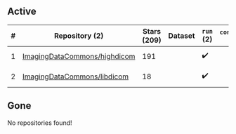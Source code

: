 ## Active
| # | Repository (2) | Stars (209) | Dataset | `run` (2) | `containers-run` | Last Modified |
| --- | --- | --- | --- | --- | --- | --- |
| 1 | [ImagingDataCommons/highdicom](https://github.com/ImagingDataCommons/highdicom) | 191 |  | :heavy_check_mark: |  | 2025-03-05 03:17:26+00:00 |
| 2 | [ImagingDataCommons/libdicom](https://github.com/ImagingDataCommons/libdicom) | 18 |  | :heavy_check_mark: |  | 2025-02-25 14:12:57+00:00 |

## Gone
No repositories found!
